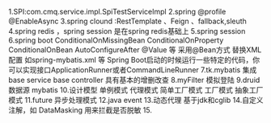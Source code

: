 1.SPI:com.cmq.service.impl.SpiTestServiceImpl
2.spring @profile  @EnableAsync
3.spring clound :RestTemplate 、Feign 、fallback,sleuth
4.spring redis ，spring session 是在spring redis基础上
5.spring session
6.spring boot  ConditionalOnMissingBean  ConditionalOnProperty ConditionalOnBean  AutoConfigureAfter  @Value 等
 采用@Bean方式 替换XML配置 如spring-mybatis.xml 等
 Spring Boot启动的时候运行一些特定的代码，你可以实现接口ApplicationRunner或者CommandLineRunner
7.tk.mybatis 集成base service base controller 具有基本的增删改查
8.myFilter 模拟登陆
9.druid 数据源 mybatis
10.设计模型  单例模式 代理模式 简单工厂模式 工厂模式 抽象工厂模式
11.future 异步处理模式
12.java event
13.动态代理 基于jdk和cglib
14.自定义注解，如 DataMasking 用来拦截是否脱敏
15. 
